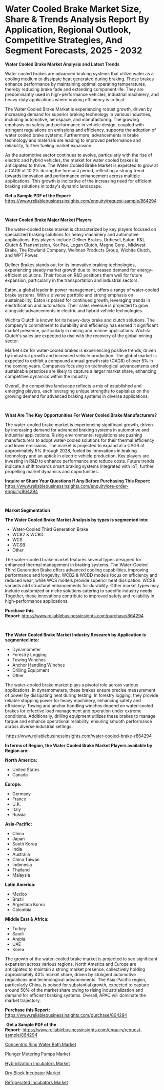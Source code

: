 <p><h1>Water Cooled Brake Market Size, Share & Trends Analysis Report By Application, Regional Outlook, Competitive Strategies, And Segment Forecasts, 2025 - 2032</h1></p><p><strong>Water Cooled Brake Market Analysis and Latest Trends</strong></p>
<p><p>Water cooled brakes are advanced braking systems that utilize water as a cooling medium to dissipate heat generated during braking. These brakes enhance performance by maintaining optimal operating temperatures, thereby reducing brake fade and extending component life. They are predominantly used in high-performance vehicles, industrial machinery, and heavy-duty applications where braking efficiency is critical.</p><p>The Water Cooled Brake Market is experiencing robust growth, driven by increasing demand for superior braking technology in various industries, including automotive, aerospace, and manufacturing. The growing emphasis on safety and performance in vehicle design, coupled with stringent regulations on emissions and efficiency, supports the adoption of water cooled brake systems. Furthermore, advancements in brake technology and materials are leading to improved performance and reliability, further fueling market expansion.</p><p>As the automotive sector continues to evolve, particularly with the rise of electric and hybrid vehicles, the market for water cooled brakes is anticipated to thrive. The Water Cooled Brake Market is expected to grow at a CAGR of 10.2% during the forecast period, reflecting a strong trend towards innovation and performance enhancement across multiple applications. This growth is indicative of the increasing need for efficient braking solutions in today's dynamic landscape.</p></p>
<p><strong>Get a Sample PDF of the Report:&nbsp;</strong> <a href="https://www.reliablebusinessinsights.com/enquiry/request-sample/864294?utm_campaign=100&utm_medium=2&utm_source=Github&utm_content=ia&utm_term=20022025&utm_id=water-cooled-brake">https://www.reliablebusinessinsights.com/enquiry/request-sample/864294</a></p>
<p>&nbsp;</p>
<p><strong>Water Cooled Brake Major Market Players</strong></p>
<p><p>The water-cooled brake market is characterized by key players focused on specialized braking solutions for heavy machinery and automotive applications. Key players include Dellner Brakes, Drdiesel, Eaton, K&L Clutch & Transmission, Kor Pak, Logan Clutch, Magne Corp., Midwest Brake, The Rowland Company, Wellman Products Group, Wichita Clutch, and WPT Power. </p><p>Dellner Brakes stands out for its innovative braking technologies, experiencing steady market growth due to increased demand for energy-efficient solutions. Their focus on R&D positions them well for future expansion, particularly in the transportation and industrial sectors. </p><p>Eaton, a global leader in power management, offers a range of water-cooled brake systems. With a diverse portfolio and strong emphasis on sustainability, Eaton is poised for continued growth, leveraging trends in electrification and automation. Their sales revenue is projected to grow alongside advancements in electric and hybrid vehicle technologies.</p><p>Wichita Clutch is known for its heavy-duty brake and clutch solutions. The company's commitment to durability and efficiency has earned it significant market presence, particularly in mining and marine applications. Wichita Clutch's sales are expected to rise with the recovery of the global mining sector.</p><p>Market size for water-cooled brakes is experiencing positive trends, driven by industrial growth and increased vehicle production. The global market is expected to exhibit a compound annual growth rate (CAGR) of over 5% in the coming years. Companies focusing on technological advancements and sustainable practices are likely to capture a larger market share, enhancing competitive dynamics within the industry. </p><p>Overall, the competitive landscape reflects a mix of established and emerging players, each leveraging unique strengths to capitalize on the growing demand for advanced braking systems in diverse applications.</p></p>
<p>&nbsp;</p>
<p><strong>What Are The Key Opportunities For Water Cooled Brake Manufacturers?</strong></p>
<p><p>The water-cooled brake market is experiencing significant growth, driven by increasing demand for advanced braking systems in automotive and industrial applications. Rising environmental regulations are pushing manufacturers to adopt water-cooled solutions for their thermal efficiency and lower emissions. The market is projected to expand at a CAGR of approximately 5% through 2028, fueled by innovations in braking technology and an uptick in electric vehicle production. Key players are investing in R&D to enhance performance and reduce costs. Future trends indicate a shift towards smart braking systems integrated with IoT, further propelling market dynamics and opportunities.</p></p>
<p><strong>Inquire or Share Your Questions If Any Before Purchasing This Report:</strong> <a href="https://www.reliablebusinessinsights.com/enquiry/pre-order-enquiry/864294?utm_campaign=100&utm_medium=2&utm_source=Github&utm_content=ia&utm_term=20022025&utm_id=water-cooled-brake">https://www.reliablebusinessinsights.com/enquiry/pre-order-enquiry/864294</a></p>
<p>&nbsp;</p>
<p><strong>Market Segmentation</strong></p>
<p><strong>The Water Cooled Brake Market Analysis by types is segmented into:</strong></p>
<p><ul><li>Water-Cooled Third Generation Brake</li><li>WCB2 & WCBD</li><li>WCS</li><li>WCSB</li><li>Other</li></ul></p>
<p><p>The water-cooled brake market features several types designed for enhanced thermal management in braking systems. The Water-Cooled Third Generation Brake offers advanced cooling capabilities, improving performance and longevity. WCB2 & WCBD models focus on efficiency and reduced wear, while WCS models provide superior heat dissipation. WCSB variants add structural enhancements for durability. Other market types may include customized or niche solutions catering to specific industry needs. Together, these innovations contribute to improved safety and reliability in high-performance applications.</p></p>
<p><strong>Purchase this Report:&nbsp;</strong><a href="https://www.reliablebusinessinsights.com/purchase/864294?utm_campaign=100&utm_medium=2&utm_source=Github&utm_content=ia&utm_term=20022025&utm_id=water-cooled-brake">https://www.reliablebusinessinsights.com/purchase/864294</a></p>
<p>&nbsp;</p>
<p><strong>The Water Cooled Brake Market Industry Research by Application is segmented into:</strong></p>
<p><ul><li>Dynamometer</li><li>Forestry Logging</li><li>Towing Winches</li><li>Anchor Handling Winches</li><li>Drilling Equipment</li><li>Other</li></ul></p>
<p><p>The water-cooled brake market plays a pivotal role across various applications. In dynamometers, these brakes ensure precise measurement of power by dissipating heat during testing. In forestry logging, they provide reliable stopping power for heavy machinery, enhancing safety and efficiency. Towing and anchor handling winches depend on water-cooled brakes for effective load management and operation under extreme conditions. Additionally, drilling equipment utilizes these brakes to manage torque and enhance operational reliability, ensuring smooth performance across diverse industrial settings.</p></p>
<p><a href="https://www.reliablebusinessinsights.com/water-cooled-brake-r864294?utm_campaign=100&utm_medium=2&utm_source=Github&utm_content=ia&utm_term=20022025&utm_id=water-cooled-brake">&nbsp;https://www.reliablebusinessinsights.com/water-cooled-brake-r864294</a></p>
<p><strong>In terms of Region, the Water Cooled Brake Market Players available by Region are:</strong></p>
<p>
    <p> <strong> North America: </strong>
        <ul>
            <li>United States</li>
            <li>Canada</li>
        </ul>
        </p> 
    <p> <strong> Europe: </strong>
        <ul>
            <li>Germany</li>
            <li>France</li>
            <li>U.K.</li>
            <li>Italy</li>
            <li>Russia</li>
        </ul>
        </p> 
    <p> <strong> Asia-Pacific: </strong>
        <ul>
            <li>China</li>
            <li>Japan</li>
            <li>South Korea</li>
            <li>India</li>
            <li>Australia</li>
            <li>China Taiwan</li>
            <li>Indonesia</li>
            <li>Thailand</li>
            <li>Malaysia</li>
        </ul>
        </p> 
    <p> <strong> Latin America: </strong>
        <ul>
            <li>Mexico</li>
            <li>Brazil</li>
            <li>Argentina Korea</li>
            <li>Colombia</li>
        </ul>
        </p> 
    <p> <strong> Middle East & Africa: </strong>
        <ul>
            <li>Turkey</li>
            <li>Saudi</li>
            <li>Arabia</li>
            <li>UAE</li>
            <li>Korea</li>
        </ul>
    </p>
    </p>
<p><p>The growth of the water-cooled brake market is projected to see significant expansion across various regions. North America and Europe are anticipated to maintain a strong market presence, collectively holding approximately 40% market share, driven by stringent automotive regulations and technological advancements. The Asia-Pacific region, particularly China, is poised for substantial growth, expected to capture around 50% of the market share owing to rising industrialization and demand for efficient braking systems. Overall, APAC will dominate the market trajectory.</p></p>
<p><strong>Purchase this Report: </strong><a href="https://www.reliablebusinessinsights.com/purchase/864294?utm_campaign=100&utm_medium=2&utm_source=Github&utm_content=ia&utm_term=20022025&utm_id=water-cooled-brake">https://www.reliablebusinessinsights.com/purchase/864294</a></p>
<p>&nbsp;<strong>Get a Sample PDF of the Report:&nbsp;&nbsp;</strong><a href="https://www.reliablebusinessinsights.com/enquiry/request-sample/864294?utm_campaign=100&utm_medium=2&utm_source=Github&utm_content=ia&utm_term=20022025&utm_id=water-cooled-brake">https://www.reliablebusinessinsights.com/enquiry/request-sample/864294</a></p>
<p><strong></strong></p>
<p><p><a href="https://github.com/stickkinkel/Market-Research-Report-List-1/blob/main/concentric-ring-water-bath-market.md?utm_campaign=100&utm_medium=2&utm_source=Github&utm_content=ia&utm_term=20022025&utm_id=water-cooled-brake">Concentric Ring Water Bath Market</a></p><p><a href="https://github.com/lefiobakali/Market-Research-Report-List-1/blob/main/plunger-metering-pumps-market.md?utm_campaign=100&utm_medium=2&utm_source=Github&utm_content=ia&utm_term=20022025&utm_id=water-cooled-brake">Plunger Metering Pumps Market</a></p><p><a href="https://github.com/shafriusizi/Market-Research-Report-List-1/blob/main/hybridization-incubators-market.md?utm_campaign=100&utm_medium=2&utm_source=Github&utm_content=ia&utm_term=20022025&utm_id=water-cooled-brake">Hybridization Incubators Market</a></p><p><a href="https://github.com/mqhayigurbaj/Market-Research-Report-List-1/blob/main/dry-block-incubator-market.md?utm_campaign=100&utm_medium=2&utm_source=Github&utm_content=ia&utm_term=20022025&utm_id=water-cooled-brake">Dry Block Incubator Market</a></p><p><a href="https://github.com/mudgeadamsvx/Market-Research-Report-List-1/blob/main/refrigerated-incubators-market.md?utm_campaign=100&utm_medium=2&utm_source=Github&utm_content=ia&utm_term=20022025&utm_id=water-cooled-brake">Refrigerated Incubators Market</a></p></p>